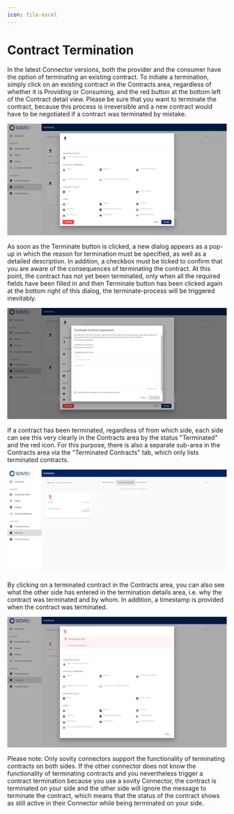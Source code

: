 ```yaml
---
icon: file-excel
---
```


# Contract Termination

In the latest Connector versions, both the provider and the consumer have the option of terminating an existing contract. To initiate a termination, simply click on an existing contract in the Contracts area, regardless of whether it is Providing or Consuming, and the red button at the bottom left of the Contract detail view. Please be sure that you want to terminate the contract, because this process is irreversible and a new contract would have to be negotiated if a contract was terminated by mistake.

![Terminate Contract](/docs/images/edc-ui-terminate-1.png)

As soon as the Terminate button is clicked, a new dialog appears as a pop-up in which the reason for termination must be specified, as well as a detailed description. In addition, a checkbox must be ticked to confirm that you are aware of the consequences of terminating the contract. At this point, the contract has not yet been terminated, only when all the required fields have been filled in and then Terminate button has been clicked again at the bottom right of this dialog, the terminate-process will be triggered inevitably.

![Termination Reason Dialog](/docs/images/edc-ui-terminate-1-reason.png)

If a contract has been terminated, regardless of from which side, each side can see this very clearly in the Contracts area by the status "Terminated" and the red icon.
For this purpose, there is also a separate sub-area in the Contracts area via the "Terminated Contracts" tab, which only lists terminated contracts.

![Treminated Contracts Overview](/docs/images/edc-ui-terminate-1-terminated.png)

By clicking on a terminated contract in the Contracts area, you can also see what the other side has entered in the termination details area, i.e. why the contract was terminated and by whom. In addition, a timestamp is provided when the contract was terminated.

![Terminated Contracts Insights](/docs/images/edc-ui-terminate-2.png)

Please note: Only sovity connectors support the functionality of terminating contracts on both sides. If the other connector does not know the functionality of terminating contracts and you nevertheless trigger a contract termination because you use a sovity Connector, the contract is terminated on your side and the other side will ignore the message to terminate the contract, which means that the status of the contract shows as still active in their Connector while being terminated on your side. 
 
